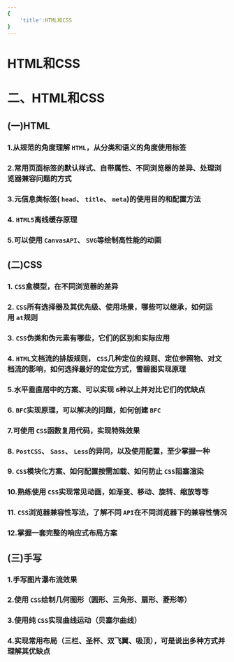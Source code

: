 ```yaml
---
{
    'title':HTML和CSS
}
---
```

# HTML和CSS
# 二、HTML和CSS
<a name="zwPWb"></a>
## (一)HTML
<a name="hiCSp"></a>
### 1.从规范的角度理解 `HTML`，从分类和语义的角度使用标签<br />
<a name="5NEQ5"></a>
### 2.常用页面标签的默认样式、自带属性、不同浏览器的差异、处理浏览器兼容问题的方式<br />
<a name="CYgv5"></a>
### 3.元信息类标签( `head`、 `title`、 `meta`)的使用目的和配置方法<br />
<a name="LEByI"></a>
### 4. `HTML5`离线缓存原理<br />
<a name="NEuly"></a>
### 5.可以使用 `CanvasAPI`、 `SVG`等绘制高性能的动画
<a name="BtqCa"></a>
### 
<a name="PkswH"></a>
## (二)CSS
<a name="jLcbR"></a>
### 1. `CSS`盒模型，在不同浏览器的差异<br />
<a name="2BgkJ"></a>
### 2. `CSS`所有选择器及其优先级、使用场景，哪些可以继承，如何运用 `at`规则<br />
<a name="I2shH"></a>
### 3. `CSS`伪类和伪元素有哪些，它们的区别和实际应用<br />
<a name="iwTAl"></a>
### 4. `HTML`文档流的排版规则， `CSS`几种定位的规则、定位参照物、对文档流的影响，如何选择最好的定位方式，雪碧图实现原理<br />
<a name="d2zn2"></a>
### 5.水平垂直居中的方案、可以实现 `6`种以上并对比它们的优缺点<br />
<a name="QfsAZ"></a>
### 6. `BFC`实现原理，可以解决的问题，如何创建 `BFC`<br />
<a name="3c0yT"></a>
### 7.可使用 `CSS`函数复用代码，实现特殊效果<br />
<a name="y4FYm"></a>
### 8. `PostCSS`、 `Sass`、 `Less`的异同，以及使用配置，至少掌握一种<br />
<a name="u6esV"></a>
### 9. `CSS`模块化方案、如何配置按需加载、如何防止 `CSS`阻塞渲染<br />
<a name="JdPmo"></a>
### 10.熟练使用 `CSS`实现常见动画，如渐变、移动、旋转、缩放等等<br />
<a name="UVNNE"></a>
### 11. `CSS`浏览器兼容性写法，了解不同 `API`在不同浏览器下的兼容性情况<br />
<a name="of41b"></a>
### 12.掌握一套完整的响应式布局方案<br />
<a name="71mRV"></a>
## (三)手写
<a name="fBqOE"></a>
### 1.手写图片瀑布流效果<br />
<a name="s9Wzm"></a>
### 2.使用 `CSS`绘制几何图形（圆形、三角形、扇形、菱形等）<br />
<a name="fPoAS"></a>
### 3.使用纯 `CSS`实现曲线运动（贝塞尔曲线）<br />
<a name="Kgrob"></a>
### 4.实现常用布局（三栏、圣杯、双飞翼、吸顶），可是说出多种方式并理解其优缺点<br />
<a name="Jlj2O"></a>